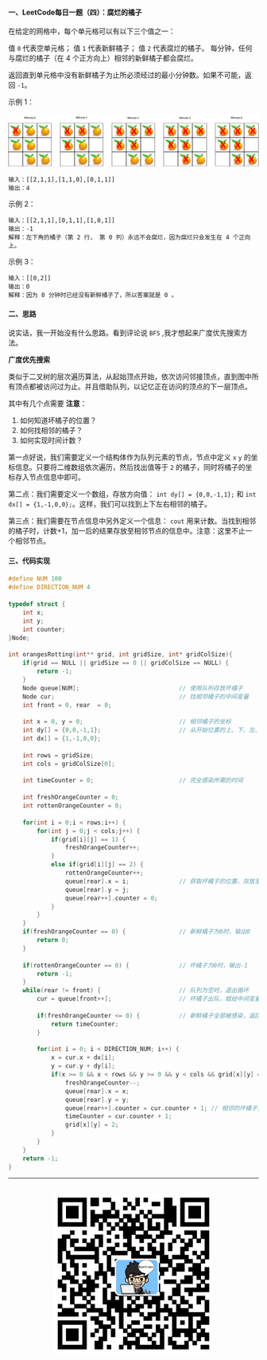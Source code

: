 #### 一、LeetCode每日一题（四）：腐烂的橘子

在给定的网格中，每个单元格可以有以下三个值之一：

值 `0` 代表空单元格；
值 `1` 代表新鲜橘子；
值 `2` 代表腐烂的橘子。
每分钟，任何与腐烂的橘子（在 4 个正方向上）相邻的新鲜橘子都会腐烂。

返回直到单元格中没有新鲜橘子为止所必须经过的最小分钟数。如果不可能，返回 `-1`。

示例 1：

<div align="center">
    <img width="600px" src="https://github.com/RunCoderHang/LeetCode-Notes/blob/master/image/rotting-oranges.png"></img>
</div>

```
输入：[[2,1,1],[1,1,0],[0,1,1]]
输出：4
```

示例 2：

```
输入：[[2,1,1],[0,1,1],[1,0,1]]
输出：-1
解释：左下角的橘子（第 2 行， 第 0 列）永远不会腐烂，因为腐烂只会发生在 4 个正向上。
```

示例 3：

```
输入：[[0,2]]
输出：0
解释：因为 0 分钟时已经没有新鲜橘子了，所以答案就是 0 。
```

#### 二、思路

说实话，我一开始没有什么思路。看到评论说 `BFS` ,我才想起来广度优先搜索方法。

**广度优先搜索**

类似于二叉树的层次遍历算法，从起始顶点开始，依次访问邻接顶点，直到图中所有顶点都被访问过为止。并且借助队列，以记忆正在访问的顶点的下一层顶点。

其中有几个点需要 **注意**：

1. 如何知道坏橘子的位置？
2. 如何找相邻的橘子？
3. 如何实现时间计数？

第一点好说，我们需要定义一个结构体作为队列元素的节点，节点中定义 `x` `y` 的坐标信息。只要将二维数组依次遍历，然后找出值等于 `2` 的橘子，同时将橘子的坐标存入节点信息中即可。

第二点：我们需要定义一个数组，存放方向值： `int dy[] = {0,0,-1,1};` 和 `int dx[] = {1,-1,0,0};`。这样，我们可以找到上下左右相邻的橘子。

第三点：我们需要在节点信息中另外定义一个信息： `cout` 用来计数。当找到相邻的橘子时，计数+1，加一后的结果存放至相邻节点的信息中。注意：这里不止一个相邻节点。

#### 三、代码实现

```c
#define NUM 100
#define DIRECTION_NUM 4

typedef struct {
    int x;
    int y;
    int counter;
}Node;

int orangesRotting(int** grid, int gridSize, int* gridColSize){
    if(grid == NULL || gridSize == 0 || gridColSize == NULL) {
        return -1;
    }
    Node queue[NUM];                            // 使用队列存放坏橘子
    Node cur;                                   // 找相邻橘子的中间变量
    int front = 0, rear  = 0;

    int x = 0, y = 0;                           // 相邻橘子的坐标
    int dy[] = {0,0,-1,1};                      // 从开始位置的上、下、左、右位置寻找相邻橘子
    int dx[] = {1,-1,0,0};                      

    int rows = gridSize;
    int cols = gridColSize[0];

    int timeCounter = 0;                        // 完全感染所需的时间

    int freshOrangeCounter = 0;
    int rottenOrangeCounter = 0;

    for(int i = 0;i < rows;i++) {
        for(int j = 0;j < cols;j++) {
            if(grid[i][j] == 1) {
                freshOrangeCounter++;
            }
            else if(grid[i][j] == 2) {
                rottenOrangeCounter++;
                queue[rear].x = i;              // 获取坏橘子的位置，存放至节点的信息中
                queue[rear].y = j;
                queue[rear++].counter = 0;
            }
        }
    }
    if(freshOrangeCounter == 0) {               // 新鲜橘子为0时，输出0
        return 0;
    }

    if(rottenOrangeCounter == 0) {              // 坏橘子为0时，输出-1
        return -1;
    }
    while(rear != front) {                      // 队列为空时，退出循环
        cur = queue[front++];                   // 坏橘子出队，赋给中间变量，开始找相邻的橘子

        if(freshOrangeCounter <= 0) {           // 新鲜橘子全部被感染，返回感染时间
            return timeCounter;
        }

        for(int i = 0; i < DIRECTION_NUM; i++) {
            x = cur.x + dx[i];
            y = cur.y + dy[i];
            if(x >= 0 && x < rows && y >= 0 && y < cols && grid[x][y] == 1) {
                freshOrangeCounter--;
                queue[rear].x = x;
                queue[rear].y = y;
                queue[rear++].counter = cur.counter + 1; // 相邻的坏橘子入队
                timeCounter = cur.counter + 1;
                grid[x][y] = 2;
            }
        }
    }
    return -1;
}
```

<div align="center">
    <hr>
    <br>
    <img width="320px" src="https://github.com/RunCoderHang/LeetCode-Notes/blob/master/image/wxgzh-hang.png"></img>
</div>